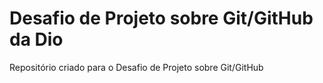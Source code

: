 # Desafio de Projeto sobre Git/GitHub da Dio
Repositório criado para o Desafio de Projeto sobre Git/GitHub
